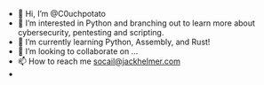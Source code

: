 - 👋 Hi, I’m @C0uchpotato
- 👀 I’m interested in Python and branching out to learn more about cybersecurity, pentesting and scripting.
- 🌱 I’m currently learning Python, Assembly, and Rust!
- 💞️ I’m looking to collaborate on ...
- 📫 How to reach me socail@jackhelmer.com
- 

<!---
C0uchpotato/C0uchpotato is a ✨ special ✨ repository because its `README.md` (this file) appears on your GitHub profile.
You can click the Preview link to take a look at your changes.
--->
